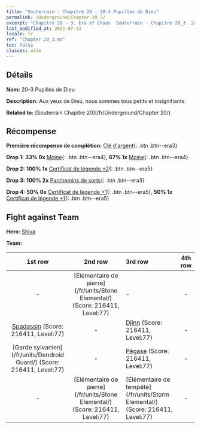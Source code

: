 ```yaml
---
title: "Souterrain - Chapitre 20 - 20-3 Pupilles de Dieu"
permalink: /Underground/Chapter 20_3/
excerpt: "Chapitre 20 - 3. Era of Chaos  Souterrain - Chapitre 20_3. 20-3 Pupilles de Dieu"
last_modified_at: 2021-07-13
locale: fr
ref: "Chapter 20_3.md"
toc: false
classes: wide
---
```


## Détails

 **Nom:** 20-3 Pupilles de Dieu

 **Description:** Aux yeux de Dieu, nous sommes tous petits et insignifiants.

 **Related to:** [Souterrain Chapitre 20](/fr/Underground/Chapter 20/)

## Récompense

 **Première récompense de complétion:** [Clé d'argent](/ItemsFR/con_693/){: .btn .btn--era3}

 **Drop 1:** **33% 0x** [Moine](/ItemsFR/unt_194/){: .btn .btn--era4}, **67% 1x** [Moine](/ItemsFR/unt_194/){: .btn .btn--era4}

 **Drop 2:** **100% 1x** [Certificat de légende +2](/ItemsFR/mat_81/){: .btn .btn--era5}

 **Drop 3:** **100% 2x** [Parchemins de sorts](/ItemsFR/con_694/){: .btn .btn--era3}

 **Drop 4:** **50% 0x** [Certificat de légende +1](/ItemsFR/mat_74/){: .btn .btn--era5}, **50% 1x** [Certificat de légende +1](/ItemsFR/mat_74/){: .btn .btn--era5}


## Fight against Team
 **Hero:** [Shiva](/fr/heroes/Shiva/)

 **Team:**


  | 1st row | 2nd row | 3rd row | 4th row |
  |:----:|:----:|:----|:----:|
  | - | [Élémentaire de pierre](/fr/units/Stone Elemental/) (Score: 216411, Level:77)  | - | - |
  | [Spadassin](/fr/units/Swordsman/) (Score: 216411, Level:77)  | - | [Djinn](/fr/units/Genie/) (Score: 216411, Level:77)  | - |
  | [Garde sylvanien](/fr/units/Dendroid Guard/) (Score: 216411, Level:77)  | - | [Pégase](/fr/units/Pegasus/) (Score: 216411, Level:77)  | - |
  | - | [Élémentaire de pierre](/fr/units/Stone Elemental/) (Score: 216411, Level:77)  | [Élémentaire de tempête](/fr/units/Storm Elemental/) (Score: 216411, Level:77)  | - |


